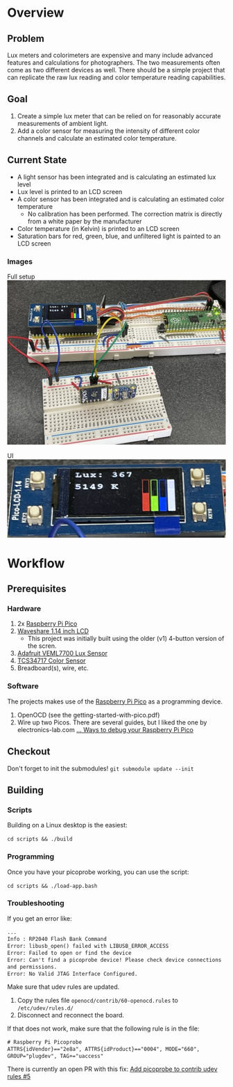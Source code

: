 # Overview
## Problem
Lux meters and colorimeters are expensive and many include advanced features and calculations for 
photographers. The two measurements often come as two different devices as well.
There should be a simple project that can replicate the raw lux reading and
color temperature reading capabilities.

## Goal
1. Create a simple lux meter that can be relied on for reasonably accurate measurements
of ambient light.
2. Add a color sensor for measuring the intensity of different color channels and
calculate an estimated color temperature.

## Current State
* A light sensor has been integrated and is calculating an estimated lux level
* Lux level is printed to an LCD screen
* A color sensor has been integrated and is calculating an estimated color temperature
  * No calibration has been performed. The correction matrix is directly from a white paper
    by the manufacturer
* Color temperature (in Kelvin) is printed to an LCD screen
* Saturation bars for red, green, blue, and unfiltered light is painted to an LCD screen

### Images
Full setup
![Full Setup](./docs/pictures/pico-eye-small.jpg)

UI
![Full Setup](./docs/pictures/pico-eye-ui.jpg)



# Workflow
## Prerequisites
### Hardware
1. 2x [Raspberry Pi Pico](https://www.pishop.us/product/raspberry-pi-pico/)
2. [Waveshare 1.14 inch LCD](https://www.amazon.com/gp/product/B08XK49TWM/ref=ppx_yo_dt_b_search_asin_image?ie=UTF8&psc=1)
    * This project was initially built using the older (v1) 4-button version of the scren.
3. [Adafruit VEML7700 Lux Sensor](https://www.adafruit.com/product/439)
4. [TCS34717 Color Sensor](https://ams.com/tcs34717)
5. Breadboard(s), wire, etc.

### Software
The projects makes use of the [Raspberry Pi Pico](https://www.raspberrypi.org/documentation/microcontrollers/raspberry-pi-pico.html)
as a programming device.
1. OpenOCD (see the getting-started-with-pico.pdf)
2. Wire up two Picos. There are several guides, but I liked the one by electronics-lab.com
   [... Ways to debug your Raspberry Pi Pico](https://www.electronics-lab.com/understanding-the-ways-to-debug-your-raspberry-pi-pico-development-board/)

## Checkout
Don't forget to init the submodules! `git submodule update --init`

## Building
### Scripts
Building on a Linux desktop is the easiest:

`cd scripts && ./build`

### Programming
Once you have your picoprobe working, you can use the script:

`cd scripts && ./load-app.bash`


### Troubleshooting
If you get an error like:

```
...
Info : RP2040 Flash Bank Command
Error: libusb_open() failed with LIBUSB_ERROR_ACCESS
Error: Failed to open or find the device
Error: Can't find a picoprobe device! Please check device connections and permissions.
Error: No Valid JTAG Interface Configured.
```

Make sure that udev rules are updated.

1. Copy the rules file `openocd/contrib/60-openocd.rules` to `/etc/udev/rules.d/`
2. Disconnect and reconnect the board.

If that does not work, make sure that the following rule is in the file:

```
# Raspberry Pi Picoprobe
ATTRS{idVendor}=="2e8a", ATTRS{idProduct}=="0004", MODE="660", GROUP="plugdev", TAG+="uaccess"
```

There is currently an open PR with this
fix: [Add picoprobe to contrib udev rules #5](https://github.com/raspberrypi/openocd/pull/5/commits/14e328ee76a02f1ab28a5f08b59d80112c9ea692)



